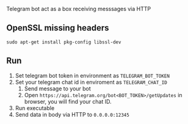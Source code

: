 Telegram bot act as a box receiving messsages via HTTP

## OpenSSL missing headers

    sudo apt-get install pkg-config libssl-dev

## Run

1. Set telegram bot token in environment as `TELEGRAM_BOT_TOKEN`
1. Set your telegram chat id in enviroment as `TELEGRAM_CHAT_ID`
    1. Send message to your bot
    1. Open `https://api.telegram.org/bot<BOT_TOKEN>/getUpdates` in browser, you will find your chat ID.
1. Run executable
1. Send data in body via HTTP to `0.0.0.0:12345`
